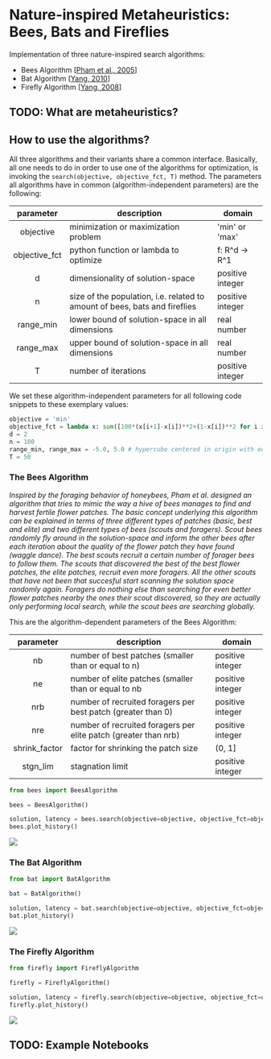 # Nature-inspired Metaheuristics: Bees, Bats and Fireflies

Implementation of three nature-inspired search algorithms:
- Bees Algorithm [[Pham et al., 2005](https://www.researchgate.net/publication/260985621_The_Bees_Algorithm_Technical_Note)]
- Bat Algorithm [[Yang, 2010](https://arxiv.org/abs/1004.4170v1)]
- Firefly Algorithm [[Yang, 2008](https://books.google.de/books?id=iVB_ETlh4ogC&lpg=PR5&ots=DwgyslGEp9&lr&hl=de&pg=PR5#v=onepage&q&f=false)]

## TODO: What are metaheuristics?

## How to use the algorithms?
All three algorithms and their variants share a common interface. Basically, all one needs to do in order to use one of the algorithms for optimization, is invoking the ```search(objective, objective_fct, T)``` method. The parameters all algorithms have in common (algorithm-independent parameters) are the following:

|parameter    | description                                                                        |domain          |
|:-----------:|------------------------------------------------------------------------------------|----------------|
|objective    | minimization or maximization problem                                               |'min' or 'max'  |
|objective_fct| python function or lambda to optimize                                              |f: R^d -> R^1   |
|d            | dimensionality of solution-space                                                   |positive integer|
|n            | size of the population, i.e. related to amount of bees, bats and fireflies         |positive integer|
|range_min    | lower bound of solution-space in all dimensions                                    |real number     |
|range_max    | upper bound of solution-space in all dimensions                                    |real number     |
|T            | number of iterations                                                               |positive integer|

We set these algorithm-independent parameters for all following code snippets to these exemplary values:
```python
objective = 'min'
objective_fct = lambda x: sum([100*(x[i+1]-x[i])**2+(1-x[i])**2 for i in range(len(x)-1)]) # rosenbrock function
d = 2
n = 100
range_min, range_max = -5.0, 5.0 # hypercube centered in origin with edge length 10.0
T = 50
```

### The Bees Algorithm
_Inspired by the foraging behavior of honeybees, Pham et al. designed an algorithm that tries to mimic the way a hive of bees manages to find and harvest fertile flower patches. The basic concept underlying this algorithm can be explained in terms of three different types of patches (basic, best and elite) and two different types of bees (scouts and foragers). Scout bees randomly fly around in the solution-space and inform the other bees after each iteration about the quality of the flower patch they have found (waggle dance). The best scouts recruit a certain number of forager bees to follow them. The scouts that discovered the best of the best flower patches, the elite patches, recruit even more foragers. All the other scouts that have not been that succesful start scanning the solution space randomly again. Foragers do nothing else than searching for even better flower patches nearby the ones their scout discovered, so they are actually only performing local search, while the scout bees are searching globally._

This are the algorithm-dependent parameters of the Bees Algorithm:

|parameter    | description                                                                        |domain          |
|:-----------:|------------------------------------------------------------------------------------|----------------|
|nb           | number of best patches (smaller than or equal to n)                                |positive integer|
|ne           | number of elite patches (smaller than or equal to nb                               |positive integer|
|nrb          | number of recruited foragers per best patch (greater than 0)                       |positive integer|
|nre          | number of recruited foragers per elite patch  (greater than nrb)                   |positive integer|
|shrink_factor| factor for shrinking the patch size                                                |(0, 1]     |
|stgn_lim     | stagnation limit                                                                   |positive integer|

```python
from bees import BeesAlgorithm

bees = BeesAlgorithm()

solution, latency = bees.search(objective=objective, objective_fct=objective_fct, T=T)
bees.plot_history()
```

![](bees.gif)

### The Bat Algorithm

```python
from bat import BatAlgorithm

bat = BatAlgorithm()

solution, latency = bat.search(objective=objective, objective_fct=objective_fct, T=T)
bat.plot_history()
```

![](bat.gif)

### The Firefly Algorithm

```python
from firefly import FireflyAlgorithm

firefly = FireflyAlgorithm()

solution, latency = firefly.search(objective=objective, objective_fct=objective_fct, T=T)
firefly.plot_history()
```
![](firefly.gif)

## TODO: Example Notebooks
